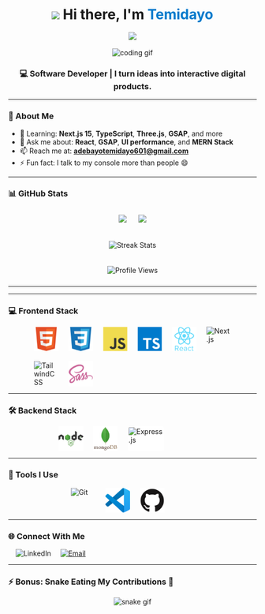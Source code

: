 <h1 align="center">
  <img src="https://twemoji.maxcdn.com/v/latest/72x72/1f44b.png" width="30"/> 
  Hi there, I'm <span style="color:#007acc;">Temidayo</span>
</h1>

<p align="center">
  <img src="https://readme-typing-svg.herokuapp.com?lines=Full-Stack+Developer;Frontend+%2F+Backend+Engineer;I+build+awesome+digital+products!&center=true&width=500&height=45" />
</p>

<p align="center">
  <img src="https://media.giphy.com/media/qgQUggAC3Pfv687qPC/giphy.gif" width="500" alt="coding gif"/>
</p>

<h3 align="center">💻 Software Developer | I turn ideas into interactive digital products.</h3>

---

### 🚀 About Me

<!-- - 🔭 Currently working on: [**EduMob**](https://edumob-demo.vercel.app) – a MERN-based student management platform -->
- 🌱 Learning: **Next.js 15**, **TypeScript**, **Three.js**, **GSAP**, and more
- 💬 Ask me about: **React**, **GSAP**, **UI performance**, and **MERN Stack**  
- 📫 Reach me at: **adebayotemidayo601@gmail.com**  
- ⚡ Fun fact: I talk to my console more than people 😄  
<!--- 👯 Open to collaborate on: [**OpenHealth Dashboard**](https://github.com/yourusername/openhealth-dashboard) – healthcare analytics with React + D3 --> 


---

### 📊 GitHub Stats

<p align="center">
  <img src="https://github-readme-stats.vercel.app/api?username=temidayo-emmanuel&show_icons=true&theme=radical" height="160" style="margin: 10px"/>
  <img src="https://github-readme-stats.vercel.app/api/top-langs/?username=temidayo-emmanuel&layout=compact&theme=radical" height="160" style="margin: 10px"/>
</p>

<p align="center">
  <img src="https://github-readme-streak-stats.herokuapp.com/?user=temidayo-emmanuel&theme=radical" alt="Streak Stats" style="margin: 10px"/>
</p>

<p align="center">
  <img src="https://komarev.com/ghpvc/?username=temidayo-emmanuel&label=Profile+Views&color=blue&style=flat" alt="Profile Views" style="margin: 10px"/>
</p>

---

<!-- ### 🧩 Featured Projects

- 🚀 [**EduMob**](https://edumob-demo.vercel.app): MERN student management app  
- 📊 [**OpenHealth Dashboard**](https://github.com/yourusername/openhealth-dashboard): D3.js health analytics  
- 🏠 [**Vatel Properties**](https://vatelproperties.com): Real estate website with listings & booking  
-->
---

### 💻 Frontend Stack

<div style="display: flex; justify-content: flex-start; flex-wrap: wrap; gap: 20px; max-width: 400px; margin: 0 auto;">
  <img src="https://raw.githubusercontent.com/devicons/devicon/master/icons/html5/html5-original.svg" alt="HTML5" width="50" title="HTML5" />
  <img src="https://raw.githubusercontent.com/devicons/devicon/master/icons/css3/css3-original.svg" alt="CSS3" width="50" title="CSS3" />
  <img src="https://raw.githubusercontent.com/devicons/devicon/master/icons/javascript/javascript-original.svg" alt="JavaScript" width="50" title="JavaScript" />
  <img src="https://raw.githubusercontent.com/devicons/devicon/master/icons/typescript/typescript-original.svg" alt="TypeScript" width="50" title="TypeScript" />
  <img src="https://raw.githubusercontent.com/devicons/devicon/master/icons/react/react-original-wordmark.svg" alt="React" width="50" title="React" />
  <img src="https://cdn.jsdelivr.net/gh/devicons/devicon/icons/nextjs/nextjs-original.svg" alt="Next.js" width="50" title="Next.js" />
  <img src="https://www.vectorlogo.zone/logos/tailwindcss/tailwindcss-icon.svg" alt="TailwindCSS" width="50" title="TailwindCSS" />
  <img src="https://raw.githubusercontent.com/devicons/devicon/master/icons/sass/sass-original.svg" alt="SASS" width="50" title="SASS" />
</div>

---

### 🛠️ Backend Stack

<div style="display: flex; justify-content: flex-start; flex-wrap: wrap; gap: 20px; max-width: 300px; margin: 0 auto;">
  <img src="https://raw.githubusercontent.com/devicons/devicon/master/icons/nodejs/nodejs-original-wordmark.svg" alt="Node.js" width="50" title="Node.js" />
  <img src="https://raw.githubusercontent.com/devicons/devicon/master/icons/mongodb/mongodb-original-wordmark.svg" alt="MongoDB" width="50" title="MongoDB" />
  <img src="https://upload.wikimedia.org/wikipedia/commons/6/64/Expressjs.png" alt="Express.js" width="70" style="background:#fff;padding:2px;border-radius:4px;" title="Express.js" />
</div>

---

### 🧰 Tools I Use

<div style="display: flex; justify-content: flex-start; flex-wrap: wrap; gap: 20px; max-width: 250px; margin: 0 auto;">
  <img src="https://www.vectorlogo.zone/logos/git-scm/git-scm-icon.svg" alt="Git" width="50" title="Git" />
  <img src="https://raw.githubusercontent.com/devicons/devicon/master/icons/vscode/vscode-original.svg" alt="VS Code" width="50" title="VS Code" />
  <img src="https://raw.githubusercontent.com/devicons/devicon/master/icons/github/github-original.svg" alt="GitHub" width="50" title="GitHub" />
</div>

---

### 🌐 Connect With Me

<p align="center>
  <a href="https://linkedin.com/in/adebayotemidayo" target="_blank" style="margin: 0 15px;">
    <img src="https://cdn-icons-png.flaticon.com/512/174/174857.png" width="50" alt="LinkedIn"/>
  </a>
  <a href="mailto:example@gmail.com" style="margin: 0 15px;">
    <img src="https://cdn-icons-png.flaticon.com/512/281/281769.png" width="50" alt="Email"/>
  </a>
</p>

---

### ⚡ Bonus: Snake Eating My Contributions 🐍

<p align="center">
  <img src="https://github.com/temidayo-emmanuel/temidayo-emmanuel/blob/output/github-contribution-grid-snake.svg" alt="snake gif"/>
</p>
